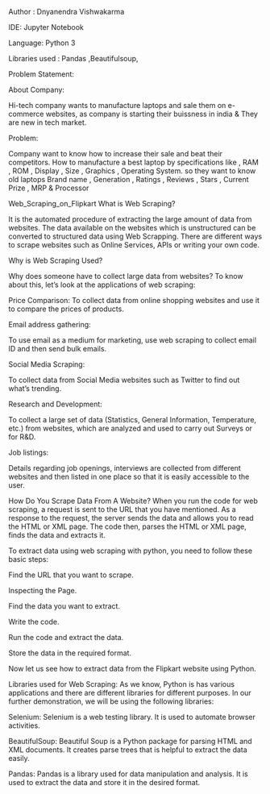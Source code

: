 
Author : Dnyanendra Vishwakarma

IDE: Jupyter Notebook

Language: Python 3

Libraries used : Pandas ,Beautifulsoup,

Problem Statement:

About Company:

Hi-tech company wants to manufacture laptops and sale them on e-commerce websites, as company is starting their buissness in india & They are new in tech market.

Problem:

Company want to know how to increase their sale and beat their competitors. How to manufacture a best laptop by specifications like , RAM , ROM , Display , Size , Graphics , Operating System. so they want to know old laptops Brand name , Generation , Ratings , Reviews , Stars , Current Prize , MRP & Processor

Web_Scraping_on_Flipkart
What is Web Scraping?

It is the automated procedure of extracting the large amount of data from websites. The data available on the websites which is unstructured can be converted to structured data using Web Scrapping. There are different ways to scrape websites such as Online Services, APIs or writing your own code.

Why is Web Scraping Used?

Why does someone have to collect large data from websites? To know about this, let’s look at the applications of web scraping:

Price Comparison: To collect data from online shopping websites and use it to compare the prices of products.

Email address gathering:

To use email as a medium for marketing, use web scraping to collect email ID and then send bulk emails.

Social Media Scraping:

To collect data from Social Media websites such as Twitter to find out what’s trending.

Research and Development:

To collect a large set of data (Statistics, General Information, Temperature, etc.) from websites, which are analyzed and used to carry out Surveys or for R&D.

Job listings:

Details regarding job openings, interviews are collected from different websites and then listed in one place so that it is easily accessible to the user.

How Do You Scrape Data From A Website? When you run the code for web scraping, a request is sent to the URL that you have mentioned. As a response to the request, the server sends the data and allows you to read the HTML or XML page. The code then, parses the HTML or XML page, finds the data and extracts it.

To extract data using web scraping with python, you need to follow these basic steps:

Find the URL that you want to scrape.

Inspecting the Page.

Find the data you want to extract.

Write the code.

Run the code and extract the data.

Store the data in the required format.

Now let us see how to extract data from the Flipkart website using Python.

Libraries used for Web Scraping: As we know, Python is has various applications and there are different libraries for different purposes. In our further demonstration, we will be using the following libraries:

Selenium: Selenium is a web testing library. It is used to automate browser activities.

BeautifulSoup: Beautiful Soup is a Python package for parsing HTML and XML documents. It creates parse trees that is helpful to extract the data easily.

Pandas: Pandas is a library used for data manipulation and analysis. It is used to extract the data and store it in the desired format.
